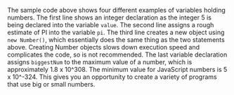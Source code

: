 The sample code above shows four different examples of variables holding numbers. The first line shows an integer declaration as the integer 5 is being declared into the variable `value`. The second line assigns a rough estimate of PI into the variable `pi`. The third line creates a new object using `new Number()`, which essentially does the same thing as the two statements above. Creating Number objects slows down execution speed and complicates the code, so is not recommended. The last variable declaration assigns `biggestNum` to the maximum value of a number, which is approximately 1.8 x 10^308. The minimum value for JavaScript numbers is 5 x 10^-324. This gives you an opportunity to create a variety of programs that use big or small numbers. 
